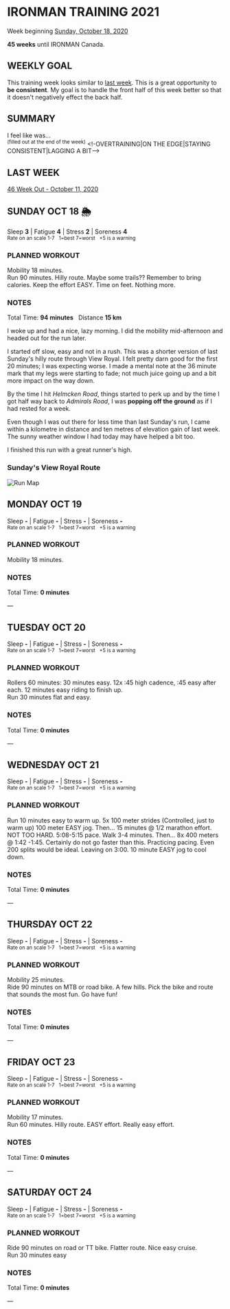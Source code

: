# IRONMAN TRAINING 2021
Week beginning [Sunday, October 18, 2020](javascript:flkty.select(2);)

**45 weeks** until IRONMAN Canada.

## WEEKLY GOAL
This training week looks similar to [last week](ironman2021-46weeksout).  This is a great opportunity to **be consistent**.  My goal is to handle the front half of this week better so that it doesn't negatively effect the back half.

## SUMMARY
I feel like was...   
<sup>(filled out at the end of the week)</sup>
<!-OVERTRAINING|ON THE EDGE|STAYING CONSISTENT|LAGGING A BIT-->

## LAST WEEK
[46 Week Out - October 11, 2020](ironman2021-46weeksout)

<!---->
## SUNDAY OCT 18 🌦
Sleep **3** | Fatigue **4** | Stress **2** | Soreness **4**  
<sup>Rate on an scale 1-7 &nbsp; 1=best 7=worst &nbsp; +5 is a warning</sup>

### PLANNED WORKOUT
Mobility 18 minutes.  
Run 90 minutes. Hilly route. Maybe some trails?? 
Remember to bring calories. Keep the effort EASY. Time on feet. Nothing more.

### NOTES
Total Time: **94 minutes** &nbsp; Distance **15 km**

I woke up and had a nice, lazy morning.  I did the mobility mid-afternoon and headed out for the run later.

I started off slow, easy and not in a rush.  This was a shorter version of last Sunday's hilly route through View Royal.  I felt pretty darn good for the first 20 minutes; I was expecting worse.  I made a mental note at the 36 minute mark that my legs were starting to fade; not much juice going up and a bit more impact on the way down.
<!---->
By the time I hit _Helmcken Road_, things started to perk up and by the time I got half way back to _Admirals Road_, I was **popping off the ground** as if I had rested for a week.

Even though I was out there for less time than last Sunday's run, I came within a kilometre in distance and ten metres of elevation gain of last week.  The sunny weather window I had today may have helped a bit too.

I finished this run with a great runner's high.

### Sunday's View Royal Route
![Run Map](/assets/jpg/runmap-20201018.jpeg)

<!---->
## MONDAY OCT 19
Sleep **-** | Fatigue **-** | Stress **-** | Soreness **-**  
<sup>Rate on an scale 1-7 &nbsp; 1=best 7=worst &nbsp; +5 is a warning</sup>

### PLANNED WORKOUT
Mobility 18 minutes.

### NOTES
Total Time: **0 minutes**

&mdash; 


<!---->
## TUESDAY OCT 20
Sleep **-** | Fatigue **-** | Stress **-** | Soreness **-**  
<sup>Rate on an scale 1-7 &nbsp; 1=best 7=worst &nbsp; +5 is a warning</sup>

### PLANNED WORKOUT
Rollers 60 minutes: 30 minutes easy. 12x :45 high cadence, :45 easy after each. 12 minutes easy riding to finish up.   
Run 30 minutes flat and easy. 

### NOTES
Total Time: **0 minutes**

&mdash; 


<!---->
## WEDNESDAY OCT 21
Sleep **-** | Fatigue **-** | Stress **-** | Soreness **-**  
<sup>Rate on an scale 1-7 &nbsp; 1=best 7=worst &nbsp; +5 is a warning</sup>

### PLANNED WORKOUT
Run 10 minutes easy to warm up. 5x 100 meter strides (Controlled, just to warm up) 100 meter EASY jog. Then... 15 minutes @ 1/2 marathon effort. NOT TOO HARD. 5:08-5:15 pace. Walk 3-4 minutes. Then...
8x 400 meters @ 1:42 -1:45. Certainly do not go faster than this. Practicing pacing. Even 200 splits would be ideal. Leaving on 3:00. 10 minute EASY jog to cool down.

### NOTES
Total Time: **0 minutes**

&mdash; 


<!---->
## THURSDAY OCT 22
Sleep **-** | Fatigue **-** | Stress **-** | Soreness **-**  
<sup>Rate on an scale 1-7 &nbsp; 1=best 7=worst &nbsp; +5 is a warning</sup>

### PLANNED WORKOUT
Mobility 25 minutes.   
Ride 90 minutes on MTB or road bike. A few hills. Pick the bike and route that sounds the most fun. Go have fun!

### NOTES
Total Time: **0 minutes**

&mdash; 


<!---->
## FRIDAY OCT 23
Sleep **-** | Fatigue **-** | Stress **-** | Soreness **-**  
<sup>Rate on an scale 1-7 &nbsp; 1=best 7=worst &nbsp; +5 is a warning</sup>

### PLANNED WORKOUT
Mobility 17 minutes.   
Run 60 minutes. Hilly route. EASY effort. Really easy effort.

### NOTES
Total Time: **0 minutes**

&mdash; 


<!---->
## SATURDAY OCT 24
Sleep **-** | Fatigue **-** | Stress **-** | Soreness **-**  
<sup>Rate on an scale 1-7 &nbsp; 1=best 7=worst &nbsp; +5 is a warning</sup>

### PLANNED WORKOUT
Ride 90 minutes on road or TT bike. Flatter route. Nice easy cruise.   
Run 30 minutes easy

### NOTES
Total Time: **0 minutes**

&mdash; 


<!---->